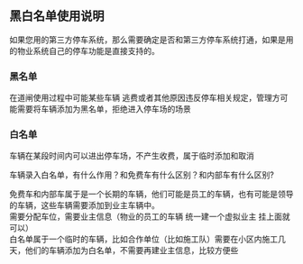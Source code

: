 ## 黑白名单使用说明

如果您用的第三方停车系统，那么需要确定是否和第三方停车系统打通，如果是用的物业系统自己的停车功能是直接支持的。

### 黑名单

在道闸使用过程中可能某些车辆 逃费或者其他原因违反停车相关规定，管理方可能需要将车辆添加为黑名单，拒绝进入停车场的场景</br>

### 白名单

车辆在某段时间内可以进出停车场，不产生收费，属于临时添加和取消</br>

车辆录入白名单，有什么作用？和免费车有什么区别？和内部车有什么区别?</br>

免费车和内部车属于是一个长期的车辆，他们可能是员工的车辆，也有可能是领导的车辆，这些车辆需要添加到业主车辆中。</br>
需要分配车位，需要业主信息（物业的员工的车辆 统一建一个虚拟业主 挂上面就可以）</br>
白名单属于一个临时的车辆，比如合作单位（比如施工队）需要在小区内施工几天，他们的车辆添加为白名单，不需要再建业主信息，比较方便些</br>

